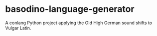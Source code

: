 # basodino-language-generator
A conlang Python project applying the Old High German sound shifts to Vulgar Latin. 
